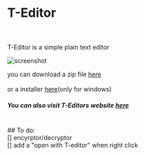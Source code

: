 <h1 style="color=red">T-Editor</h1>
<br><br>
T-Editor is a simple plain text editor

![screenshot](https://kowal05.github.io/T-Editor/image.png)

you can download a zip file [here](https://github.com/kowal05/T-Editor/raw/master/T-Editor.zip) <br>
<br>
or a installer [here](https://github.com/kowal05/T-Editor/raw/master/Installer.exe)(only for windows)
<br>
##### You can also visit T-Editors website [here](https://kowal05.github.io/T-Editor/)

<br>
## To do:
<br>
[] encyrptor/decryptor
<br>
[] add a "open with T-editor" when right click
